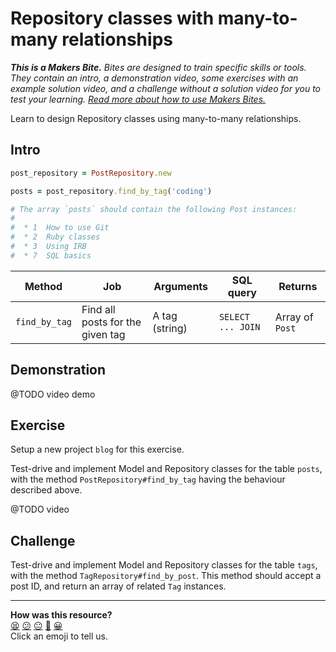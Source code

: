 # Repository classes with many-to-many relationships

_**This is a Makers Bite.** Bites are designed to train specific skills or
tools. They contain an intro, a demonstration video, some exercises with an
example solution video, and a challenge without a solution video for you to test
your learning. [Read more about how to use Makers
Bites.](https://github.com/makersacademy/course/blob/main/labels/bites.md)_

Learn to design Repository classes using many-to-many relationships.

## Intro

```ruby
post_repository = PostRepository.new 

posts = post_repository.find_by_tag('coding')

# The array `posts` should contain the following Post instances:
#
#  * 1	How to use Git
#  * 2	Ruby classes
#  * 3	Using IRB
#  * 7  SQL basics
```

| Method      |Job| Arguments | SQL query                                     | Returns  |
| ----------- |----|-----------| ----------------------------------------------|----------|
| `find_by_tag` |Find all posts for the given tag| A tag (string) | `SELECT ... JOIN ` | Array of `Post` |

## Demonstration

@TODO video demo

## Exercise 

Setup a new project `blog` for this exercise.

Test-drive and implement Model and Repository classes for the table `posts`, with the method `PostRepository#find_by_tag` having the behaviour described above.

@TODO video

## Challenge

Test-drive and implement Model and Repository classes for the table `tags`, with the method `TagRepository#find_by_post`. This method should accept a post ID, and return an array of related  `Tag` instances.


<!-- BEGIN GENERATED SECTION DO NOT EDIT -->

---

**How was this resource?**  
[😫](https://airtable.com/shrUJ3t7KLMqVRFKR?prefill_Repository=makersacademy/databases&prefill_File=joins/05_repository_classes_many_to_many.md&prefill_Sentiment=😫) [😕](https://airtable.com/shrUJ3t7KLMqVRFKR?prefill_Repository=makersacademy/databases&prefill_File=joins/05_repository_classes_many_to_many.md&prefill_Sentiment=😕) [😐](https://airtable.com/shrUJ3t7KLMqVRFKR?prefill_Repository=makersacademy/databases&prefill_File=joins/05_repository_classes_many_to_many.md&prefill_Sentiment=😐) [🙂](https://airtable.com/shrUJ3t7KLMqVRFKR?prefill_Repository=makersacademy/databases&prefill_File=joins/05_repository_classes_many_to_many.md&prefill_Sentiment=🙂) [😀](https://airtable.com/shrUJ3t7KLMqVRFKR?prefill_Repository=makersacademy/databases&prefill_File=joins/05_repository_classes_many_to_many.md&prefill_Sentiment=😀)  
Click an emoji to tell us.

<!-- END GENERATED SECTION DO NOT EDIT -->
